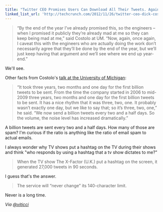```yaml
---
title: "Twitter CEO Promises Users Can Download All Their Tweets. Again."
linked_list_url: 'http://techcrunch.com/2012/11/26/twitter-ceo-dick-costolo-twitter-sees-a-billion-tweets-every-two-and-a-half-days-users-can-download-their-entire-archive-by-year-end/'
---
```

<blockquote><p>
  “By the end of the year I’ve already promised this, so the engineers – when I promised it publicly they’re already mad at me so they can keep being mad at me,” said Costolo at UM. “Now, again, once again, I caveat this with the engineers who are actually doing the work don’t necessarily agree that they’ll be done by the end of the year, but we’ll just keep having that argument and we’ll see where we end up year-end.”
</p></blockquote>
<p>We'll see.</p>
<p>Other facts from Costolo's <a href="http://www.fordschool.umich.edu/events/calendar/1416/">talk at the University of Michigan</a>:</p>
<blockquote><p>
  “It took three years, two months and one day for the first billion tweets to be sent. From the time the company started in 2006 to mid-2009 three years, two months and one day for the first billion tweets to be sent. It has a nice rhythm that it was three, two, one. It probably wasn’t exactly one day, but we like to say that; so it’s three, two, one,” he said. “We now send a billion tweets every two and a half days. So the volume, the noise level has increased dramatically.”
</p></blockquote>
<p>A billion tweets are sent every two and a half days. How many of those are spam? I'm curious if the ratio is anything like the ratio of email spam to actual emails.</p>
<p>I always wonder why TV shows put a hashtag on the TV during their shows and think "who responds by using a hashtag that a tv show dictates to me?"</p>
<blockquote><p>
  When the TV show The X-Factor (U.K.) put a hashtag on the screen, it generated 27,000 tweets in 90 seconds.
</p></blockquote>
<p>I guess that's the answer.</p>
<blockquote><p>
  The service will “never change” its 140-character limit.
</p></blockquote>
<p>Never is a long time.</p>
<p><em>Via <a href="https://twitter.com/viticci/status/273116984202375168">@viticci</a></em></p>
